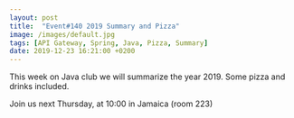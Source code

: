 ```yaml
---
layout: post
title:  "Event#140 2019 Summary and Pizza"
image: /images/default.jpg
tags: [API Gateway, Spring, Java, Pizza, Summary]
date: 2019-12-23 16:21:00 +0200
---
```


This week on Java club we will summarize the year 2019. Some pizza and drinks included. []()

Join us next Thursday, at 10:00 in Jamaica (room 223)
